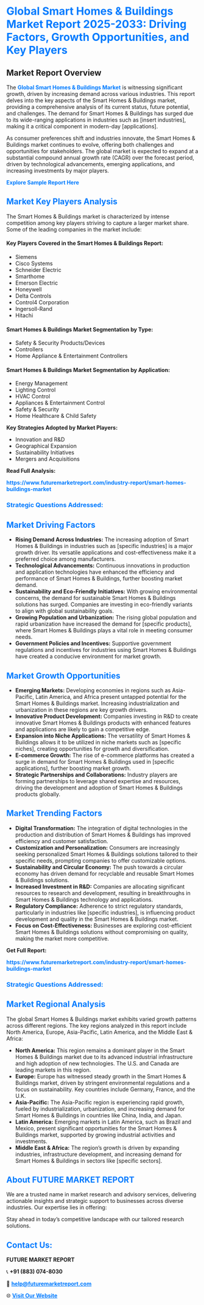 <h1 style="color: #007BFF;">Global Smart Homes & Buildings Market Report 2025-2033: Driving Factors, Growth Opportunities, and Key Players</h1>

<section id="overview">
<h2>Market Report Overview</h2>
<p>The <a href="https://www.futuremarketreport.com/industry-report/smart-homes-buildings-market" style="color: #007BFF; text-decoration: none;"><strong>Global Smart Homes & Buildings Market</strong></a> is witnessing significant growth, driven by increasing demand across various industries. This report delves into the key aspects of the Smart Homes & Buildings market, providing a comprehensive analysis of its current status, future potential, and challenges. The demand for Smart Homes & Buildings has surged due to its wide-ranging applications in industries such as [insert industries], making it a critical component in modern-day [applications].</p>
<p>As consumer preferences shift and industries innovate, the Smart Homes & Buildings market continues to evolve, offering both challenges and opportunities for stakeholders. The global market is expected to expand at a substantial compound annual growth rate (CAGR) over the forecast period, driven by technological advancements, emerging applications, and increasing investments by major players.</p>
</section>

<section id="overview">
<p><a href="https://www.futuremarketreport.com/request-sample/reportId=42015" style="color: #007BFF; text-decoration: none;"><strong>Explore Sample Report Here</strong></a></p>
</section>

<section id="key-players">
<h2 style="color: #007BFF;">Market Key Players Analysis</h2>
<p>The Smart Homes & Buildings market is characterized by intense competition among key players striving to capture a larger market share. Some of the leading companies in the market include:</p>
<h4>Key Players Covered in the Smart Homes & Buildings Report:</h4>
<ul><li>Siemens</li><li>Cisco Systems</li><li>Schneider Electric</li><li>Smarthome</li><li>Emerson Electric</li><li>Honeywell</li><li>Delta Controls</li><li>Control4 Corporation</li><li>Ingersoll-Rand</li><li>Hitachi</li></ul>
<h4>Smart Homes & Buildings Market Segmentation by Type:</h4>
<ul><li>Safety &amp; Security Products/Devices</li><li>Controllers</li><li>Home Appliance &amp; Entertainment Controllers</li></ul>

<h4>Smart Homes & Buildings Market Segmentation by Application:</h4>
<ul><li>Energy Management</li><li>Lighting Control</li><li>HVAC Control</li><li>Appliances &amp; Entertainment Control</li><li>Safety &amp; Security</li><li>Home Healthcare &amp; Child Safety</li></ul>
<p><strong>Key Strategies Adopted by Market Players:</strong></p>
<ul>
<li>Innovation and R&D</li>
<li>Geographical Expansion</li>
<li>Sustainability Initiatives</li>
<li>Mergers and Acquisitions</li>
</ul>
</section>

<section>
<p><strong>Read Full Analysis: </strong></p><a href="https://www.futuremarketreport.com/industry-report/smart-homes-buildings-market" style="color: #007BFF; text-decoration: none;"><strong>https://www.futuremarketreport.com/industry-report/smart-homes-buildings-market</strong></a>
<h3 style="color: #007BFF;">Strategic Questions Addressed:</h3>
</section>

<section id="driving-factors">
<h2 style="color: #007BFF;">Market Driving Factors</h2>
<ul>
<li><strong>Rising Demand Across Industries:</strong> The increasing adoption of Smart Homes & Buildings in industries such as [specific industries] is a major growth driver. Its versatile applications and cost-effectiveness make it a preferred choice among manufacturers.</li>
<li><strong>Technological Advancements:</strong> Continuous innovations in production and application technologies have enhanced the efficiency and performance of Smart Homes & Buildings, further boosting market demand.</li>
<li><strong>Sustainability and Eco-Friendly Initiatives:</strong> With growing environmental concerns, the demand for sustainable Smart Homes & Buildings solutions has surged. Companies are investing in eco-friendly variants to align with global sustainability goals.</li>
<li><strong>Growing Population and Urbanization:</strong> The rising global population and rapid urbanization have increased the demand for [specific products], where Smart Homes & Buildings plays a vital role in meeting consumer needs.</li>
<li><strong>Government Policies and Incentives:</strong> Supportive government regulations and incentives for industries using Smart Homes & Buildings have created a conducive environment for market growth.</li>
</ul>
</section>

<section id="growth-opportunities">
<h2 style="color: #007BFF;">Market Growth Opportunities</h2>
<ul>
<li><strong>Emerging Markets:</strong> Developing economies in regions such as Asia-Pacific, Latin America, and Africa present untapped potential for the Smart Homes & Buildings market. Increasing industrialization and urbanization in these regions are key growth drivers.</li>
<li><strong>Innovative Product Development:</strong> Companies investing in R&D to create innovative Smart Homes & Buildings products with enhanced features and applications are likely to gain a competitive edge.</li>
<li><strong>Expansion into Niche Applications:</strong> The versatility of Smart Homes & Buildings allows it to be utilized in niche markets such as [specific niches], creating opportunities for growth and diversification.</li>
<li><strong>E-commerce Growth:</strong> The rise of e-commerce platforms has created a surge in demand for Smart Homes & Buildings used in [specific applications], further boosting market growth.</li>
<li><strong>Strategic Partnerships and Collaborations:</strong> Industry players are forming partnerships to leverage shared expertise and resources, driving the development and adoption of Smart Homes & Buildings products globally.</li>
</ul>
</section>

<section id="trending-factors">
<h2 style="color: #007BFF;">Market Trending Factors</h2>
<ul>
<li><strong>Digital Transformation:</strong> The integration of digital technologies in the production and distribution of Smart Homes & Buildings has improved efficiency and customer satisfaction.</li>
<li><strong>Customization and Personalization:</strong> Consumers are increasingly seeking personalized Smart Homes & Buildings solutions tailored to their specific needs, prompting companies to offer customizable options.</li>
<li><strong>Sustainability and Circular Economy:</strong> The push towards a circular economy has driven demand for recyclable and reusable Smart Homes & Buildings solutions.</li>
<li><strong>Increased Investment in R&D:</strong> Companies are allocating significant resources to research and development, resulting in breakthroughs in Smart Homes & Buildings technology and applications.</li>
<li><strong>Regulatory Compliance:</strong> Adherence to strict regulatory standards, particularly in industries like [specific industries], is influencing product development and quality in the Smart Homes & Buildings market.</li>
<li><strong>Focus on Cost-Effectiveness:</strong> Businesses are exploring cost-efficient Smart Homes & Buildings solutions without compromising on quality, making the market more competitive.</li>
</ul>
</section>

<section>
<p><strong>Get Full Report: </strong></p><a href="https://www.futuremarketreport.com/industry-report/smart-homes-buildings-market" style="color: #007BFF; text-decoration: none;"><strong>https://www.futuremarketreport.com/industry-report/smart-homes-buildings-market</strong></a>
<h3 style="color: #007BFF;">Strategic Questions Addressed:</h3>
</section>


<section id="regional-analysis">
<h2 style="color: #007BFF;">Market Regional Analysis</h2>
<p>The global Smart Homes & Buildings market exhibits varied growth patterns across different regions. The key regions analyzed in this report include North America, Europe, Asia-Pacific, Latin America, and the Middle East & Africa:</p>
<ul>
<li><strong>North America:</strong> This region remains a dominant player in the Smart Homes & Buildings market due to its advanced industrial infrastructure and high adoption of new technologies. The U.S. and Canada are leading markets in this region.</li>
<li><strong>Europe:</strong> Europe has witnessed steady growth in the Smart Homes & Buildings market, driven by stringent environmental regulations and a focus on sustainability. Key countries include Germany, France, and the U.K.</li>
<li><strong>Asia-Pacific:</strong> The Asia-Pacific region is experiencing rapid growth, fueled by industrialization, urbanization, and increasing demand for Smart Homes & Buildings in countries like China, India, and Japan.</li>
<li><strong>Latin America:</strong> Emerging markets in Latin America, such as Brazil and Mexico, present significant opportunities for the Smart Homes & Buildings market, supported by growing industrial activities and investments.</li>
<li><strong>Middle East & Africa:</strong> The region’s growth is driven by expanding industries, infrastructure development, and increasing demand for Smart Homes & Buildings in sectors like [specific sectors].</li>
</ul>
</section>

<footer>
<h2 style="color: #007BFF;">About FUTURE MARKET REPORT</h2>
<p>We are a trusted name in market research and advisory services, delivering actionable insights and strategic support to businesses across diverse industries. Our expertise lies in offering:</p>

<p>Stay ahead in today’s competitive landscape with our tailored research solutions.</p>

<h2 style="color: #007BFF;">Contact Us:</h2>
<p><strong>FUTURE MARKET REPORT</strong></p>
<p>📞 <strong>+91 (883) 074-8030</strong></p>
<p>📧 <strong><a href="mailto:help@futuremarketreport.com" style="color: #007BFF;">help@futuremarketreport.com</a></strong></p>
<p>🌐 <strong><a href="https://www.futuremarketreport.com/" style="color: #007BFF;">Visit Our Website</a></strong></p>
</footer>